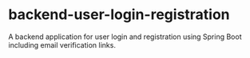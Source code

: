 # backend-user-login-registration
A backend application for user login and registration using Spring Boot including email verification links.
